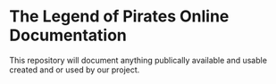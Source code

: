 The Legend of Pirates Online Documentation
==============================================

This repository will document anything publically available and usable created and or used by our project.